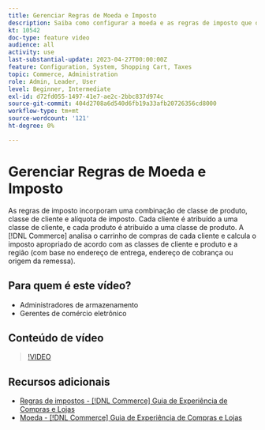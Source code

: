 ```yaml
---
title: Gerenciar Regras de Moeda e Imposto
description: Saiba como configurar a moeda e as regras de imposto que o [!DNL Commerce] usa para calcular o imposto apropriado de acordo com as classes de cliente e produto.
kt: 10542
doc-type: feature video
audience: all
activity: use
last-substantial-update: 2023-04-27T00:00:00Z
feature: Configuration, System, Shopping Cart, Taxes
topic: Commerce, Administration
role: Admin, Leader, User
level: Beginner, Intermediate
exl-id: d72fd055-1497-41e7-ae2c-2bbc837d974c
source-git-commit: 404d2708a6d540d6fb19a33afb20726356cd8000
workflow-type: tm+mt
source-wordcount: '121'
ht-degree: 0%

---
```


# Gerenciar Regras de Moeda e Imposto

As regras de imposto incorporam uma combinação de classe de produto, classe de cliente e alíquota de imposto. Cada cliente é atribuído a uma classe de cliente, e cada produto é atribuído a uma classe de produto. A [!DNL Commerce] analisa o carrinho de compras de cada cliente e calcula o imposto apropriado de acordo com as classes de cliente e produto e a região (com base no endereço de entrega, endereço de cobrança ou origem da remessa).

## Para quem é este vídeo?

- Administradores de armazenamento
- Gerentes de comércio eletrônico

## Conteúdo de vídeo

>[!VIDEO](https://video.tv.adobe.com/v/343657?quality=12&learn=on)

## Recursos adicionais

- [Regras de impostos - [!DNL Commerce] Guia de Experiência de Compras e Lojas](https://experienceleague.adobe.com/docs/commerce-admin/stores-sales/site-store/taxes/tax-rules.html?lang=pt-BR)
- [Moeda - [!DNL Commerce] Guia de Experiência de Compras e Lojas](https://experienceleague.adobe.com/docs/commerce-admin/stores-sales/site-store/currency/currency.html?lang=pt-BR)
